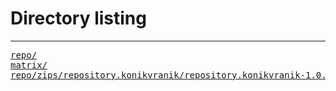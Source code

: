 # Directory listing

---

<pre>
<a href="repo/zips/">repo/</a>
<a href="matrix/zips/">matrix/</a>
<a href="repo/zips/repository.konikvranik/repository.konikvranik-1.0.0.zip">repo/zips/repository.konikvranik/repository.konikvranik-1.0.0.zip</a>
</pre>
